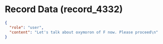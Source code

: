 # Record Data (record_4332)

```json
{
  "role": "user",
  "content": "Let's talk about oxymoron of F now. Please proceed\n"
}
```
